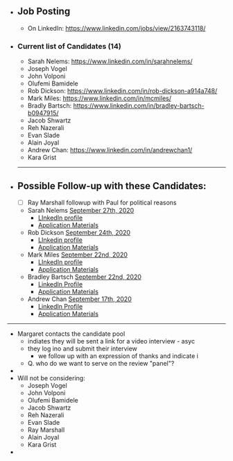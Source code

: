 - ## Job Posting
    - On LinkedIn: https://www.linkedin.com/jobs/view/2163743118/
- ### Current list of Candidates (14)
    - Sarah Nelems: https://www.linkedin.com/in/sarahnelems/
    - Joseph Vogel
    - John Volponi
    - Olufemi Bamidele
    - Rob Dickson: https://www.linkedin.com/in/rob-dickson-a914a748/
    - Mark Miles: https://www.linkedin.com/in/mcmiles/
    - Bradly Bartsch: https://www.linkedin.com/in/bradley-bartsch-b0947915/
    - Jacob Shwartz
    - Reh Nazerali
    - Evan Slade
    - Alain Joyal
    - Andrew Chan: https://www.linkedin.com/in/andrewchan1/
    - Kara Grist
    - --------------------------------------------------
- ## Possible Follow-up with these Candidates:
    - [ ] Ray Marshall  followup with Paul for political reasons
    - Sarah Nelems [September 27th, 2020](<September 27th, 2020.md>)
        - [LInkedIn profile](https://www.linkedin.com/in/sarahnelems/)
        - [Application Materials](https://www.dropbox.com/sh/xmzu9qgd7k47je3/AABvkxcJAyBgio_grCvNUTW4a?dl=0)
    - Rob Dickson [September 24th, 2020](<September 24th, 2020.md>)
        - [LInkedin profile](https://www.linkedin.com/in/rob-dickson-a914a748/)
        - [Application Materials](https://www.dropbox.com/sh/mdutrvoib3arobf/AAB4d8_-IhjF6WfCmoPbUVkpa?dl=0)
    - Mark Miles [September 22nd, 2020](<September 22nd, 2020.md>)
        - [LInkedIn profile](https://www.linkedin.com/in/mcmiles/)
        - [Application Materials](https://www.dropbox.com/sh/lf27bgp5sxkp5da/AAD_VqQ3XEpbdZPn13-uklbta?dl=0)
    -  Bradley Bartsch [September 22nd, 2020](<September 22nd, 2020.md>)
        - [LinkedIn Profile](https://www.linkedin.com/in/bradley-bartsch-b0947915/)
        - [Application Materials](https://www.dropbox.com/sh/hdb3uy9otgx0oqe/AACEhuBk-AuilVAWHF-MD1doa?dl=0)
    - Andrew Chan [September 17th, 2020](<September 17th, 2020.md>)
        - [LinkedIn Profile](https://www.linkedin.com/in/andrewchan1/)
        - [Application Materials](https://www.dropbox.com/sh/cwz2ufupl0xuyju/AADh2Xh8_smaj849V0A1zmkLa?dl=0)
- -------------------------------------------------------
- Margaret contacts the candidate pool
    - indiates they will be sent a link for a video interview - asyc
    - they log ino and submit their interview
        - we follow up with an expression of thanks and indicate i
    - Q. who do we want to serve on the review "panel"?
- 
- Will not be considering:
    - Joseph Vogel
    - John Volponi
    - Olufemi Bamidele
    - Jacob Shwartz
    - Reh Nazerali
    - Evan Slade
    - Ray Marshall
    - Alain Joyal
    - Kara Grist
- 
